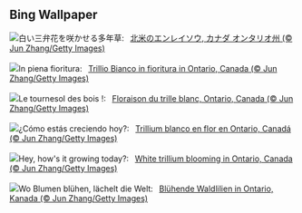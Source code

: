 ## Bing Wallpaper
![](https://www.bing.com/th?id=OHR.TrilliumOntario_JA-JP4524267784_UHD.jpg&w=1000)白い三弁花を咲かせる多年草:&nbsp;&ensp;[北米のエンレイソウ, カナダ オンタリオ州 (© Jun Zhang/Getty Images)](https://www.bing.com/th?id=OHR.TrilliumOntario_JA-JP4524267784_UHD.jpg)
<br><br/>
![](https://www.bing.com/th?id=OHR.TrilliumOntario_IT-IT6051725546_UHD.jpg&w=1000)In piena fioritura:&nbsp;&ensp;[Trillio Bianco in fioritura in Ontario, Canada (© Jun Zhang/Getty Images)](https://www.bing.com/th?id=OHR.TrilliumOntario_IT-IT6051725546_UHD.jpg)
<br><br/>
![](https://www.bing.com/th?id=OHR.TrilliumOntario_FR-FR7322477820_UHD.jpg&w=1000)Le tournesol des bois !:&nbsp;&ensp;[Floraison du trille blanc, Ontario, Canada (© Jun Zhang/Getty Images)](https://www.bing.com/th?id=OHR.TrilliumOntario_FR-FR7322477820_UHD.jpg)
<br><br/>
![](https://www.bing.com/th?id=OHR.TrilliumOntario_ES-ES4860531409_UHD.jpg&w=1000)¿Cómo estás creciendo hoy?:&nbsp;&ensp;[Trillium blanco en flor en Ontario, Canadá (© Jun Zhang/Getty Images)](https://www.bing.com/th?id=OHR.TrilliumOntario_ES-ES4860531409_UHD.jpg)
<br><br/>
![](https://www.bing.com/th?id=OHR.TrilliumOntario_EN-GB4411437530_UHD.jpg&w=1000)Hey, how's it growing today?:&nbsp;&ensp;[White trillium blooming in Ontario, Canada (© Jun Zhang/Getty Images)](https://www.bing.com/th?id=OHR.TrilliumOntario_EN-GB4411437530_UHD.jpg)
<br><br/>
![](https://www.bing.com/th?id=OHR.TrilliumOntario_DE-DE6034423661_UHD.jpg&w=1000)Wo Blumen blühen, lächelt die Welt:&nbsp;&ensp;[Blühende Waldlilien in Ontario, Kanada (© Jun Zhang/Getty Images)](https://www.bing.com/th?id=OHR.TrilliumOntario_DE-DE6034423661_UHD.jpg)
<br><br/>

